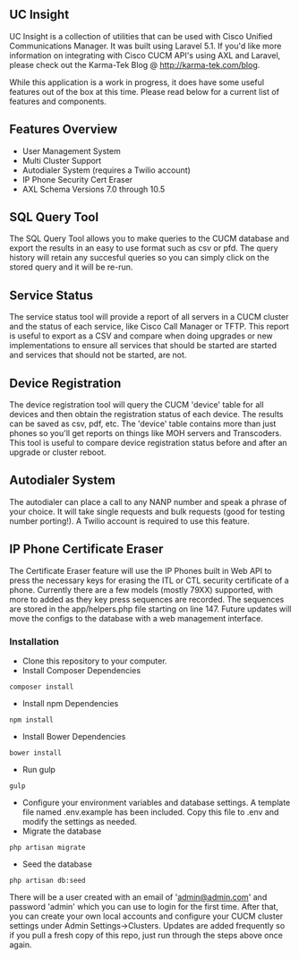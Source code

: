 ## UC Insight

UC Insight is a collection of utilities that can be used with Cisco Unified Communications Manager.  It was built using Laravel 5.1.  If you'd like more information on integrating with Cisco CUCM API's using AXL and Laravel, please check out the Karma-Tek Blog @ http://karma-tek.com/blog.

While this application is a work in progress, it does have some useful features out of the box at this time.  Please read below for a current list of features and components.

## Features Overview
- User Management System
- Multi Cluster Support
- Autodialer System (requires a Twilio account)
- IP Phone Security Cert Eraser
- AXL Schema Versions 7.0 through 10.5
 
## SQL Query Tool

The SQL Query Tool allows you to make queries to the CUCM database and export the results in an easy to use format such as csv or pfd.  The query history will retain any succesful queries so you can simply click on the stored query and it will be re-run.

## Service Status

The service status tool will provide a report of all servers in a CUCM cluster and the status of each service, like Cisco Call Manager or TFTP.  This report is useful to export as a CSV and compare when doing upgrades or new implementations to ensure all services that should be started are started and services that should not be started, are not.

## Device Registration

The device registration tool will query the CUCM 'device' table for all devices and then obtain the registration status of each device.  The results can be saved as csv, pdf, etc.  The 'device' table contains more than just phones so you'll get reports on things like MOH servers and Transcoders.  This tool is useful to compare device registration status before and after an upgrade or cluster reboot.

## Autodialer System
The autodialer can place a call to any NANP number and speak a phrase of your choice.  It will take single requests and bulk requests (good for testing number porting!).  A Twilio account is required to use this feature.

## IP Phone Certificate Eraser
The Certificate Eraser feature will use the IP Phones built in Web API to press the necessary keys for erasing the ITL or CTL security certificate of a phone.  Currently there are a few models (mostly 79XX) supported, with more to added as they key press sequences are recorded.  The sequences are stored in the app/helpers.php file starting on line 147.  Future updates will move the configs to the database with a web management interface.

### Installation

- Clone this repository to your computer.
- Install Composer Dependencies
~~~
composer install
~~~
- Install npm Dependencies
~~~
npm install
~~~
- Install Bower Dependencies
~~~
bower install
~~~
- Run gulp
~~~
gulp
~~~
- Configure your environment variables and database settings.  A template file named .env.example has been included.  Copy this file to .env and modify the settings as needed.
- Migrate the database
~~~
php artisan migrate
~~~
- Seed the database
~~~
php artisan db:seed
~~~

There will be a user created with an email of 'admin@admin.com' and password 'admin' which you can use to login for the first time.  After that, you can create your own local accounts and configure your CUCM cluster settings under Admin Settings->Clusters.
Updates are added frequently so if you pull a fresh copy of this repo, just run through the steps above once again.
